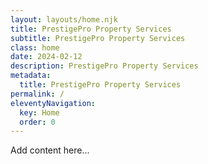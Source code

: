```yaml
---
layout: layouts/home.njk
title: PrestigePro Property Services
subtitle: PrestigePro Property Services
class: home
date: 2024-02-12
description: PrestigePro Property Services
metadata:
  title: PrestigePro Property Services
permalink: /
eleventyNavigation:
  key: Home
  order: 0
---
```






Add content here...






